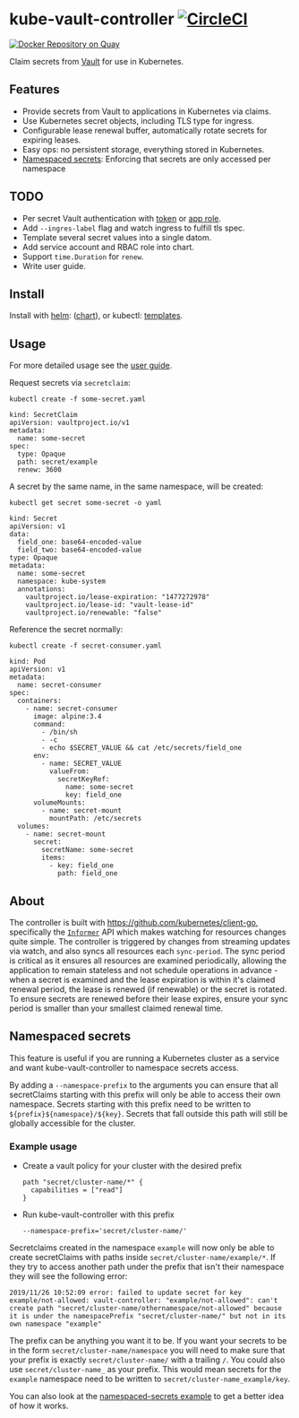 # kube-vault-controller [![CircleCI](https://circleci.com/gh/roboll/kube-vault-controller.svg?style=svg)](https://circleci.com/gh/roboll/kube-vault-controller)

[![Docker Repository on Quay](https://quay.io/repository/roboll/kube-vault-controller/status "Docker Repository on Quay")](https://quay.io/repository/roboll/kube-vault-controller)

Claim secrets from [Vault](https://vaultproject.io) for use in Kubernetes.

## Features

* Provide secrets from Vault to applications in Kubernetes via claims.
* Use Kubernetes secret objects, including TLS type for ingress.
* Configurable lease renewal buffer, automatically rotate secrets for expiring leases.
* Easy ops: no persistent storage, everything stored in Kubernetes.
* [Namespaced secrets](#namespaced-secrets): Enforcing that secrets are only accessed per namespace


## TODO

* Per secret Vault authentication with [token](https://www.vaultproject.io/docs/auth/token.html) or [app role](https://www.vaultproject.io/docs/auth/approle.html).
* Add `--ingres-label` flag and watch ingress to fulfill tls spec.
* Template several secret values into a single datom.
* Add service account and RBAC role into chart.
* Support `time.Duration` for `renew`.
* Write user guide.

## Install

Install with [helm](https://github.com/kubernetes/helm): ([chart](./deploy/chart)), or kubectl: [templates](./deploy/chart/templates/).

## Usage

For more detailed usage see the [user guide](docs/user-guide.md).

Request secrets via `secretclaim`:

`kubectl create -f some-secret.yaml`

```
kind: SecretClaim
apiVersion: vaultproject.io/v1
metadata:
  name: some-secret
spec:
  type: Opaque
  path: secret/example
  renew: 3600
```

A secret by the same name, in the same namespace, will be created:

`kubectl get secret some-secret -o yaml`

```
kind: Secret
apiVersion: v1
data:
  field_one: base64-encoded-value
  field_two: base64-encoded-value
type: Opaque
metadata:
  name: some-secret
  namespace: kube-system
  annotations:
    vaultproject.io/lease-expiration: "1477272978"
    vaultproject.io/lease-id: "vault-lease-id"
    vaultproject.io/renewable: "false"
```

Reference the secret normally:

`kubectl create -f secret-consumer.yaml`

```
kind: Pod
apiVersion: v1
metadata:
  name: secret-consumer
spec:
  containers:
    - name: secret-consumer
      image: alpine:3.4
      command:
        - /bin/sh
        - -c
        - echo $SECRET_VALUE && cat /etc/secrets/field_one
      env:
        - name: SECRET_VALUE
          valueFrom:
            secretKeyRef:
              name: some-secret
              key: field_one
      volumeMounts:
        - name: secret-mount
          mountPath: /etc/secrets
  volumes:
    - name: secret-mount
      secret:
        secretName: some-secret
        items:
          - key: field_one
            path: field_one

```

## About

The controller is built with https://github.com/kubernetes/client-go, specifically the [`Informer`](https://github.com/kubernetes/client-go/blob/c72e2838b9cfac95603049d57c9abba12e587fff/tools/cache/controller.go#L196) API which makes watching for resources changes quite simple. The controller is triggered by changes from streaming updates via watch, and also syncs all resources each `sync-period`. The sync period is critical as it ensures all resources are examined periodically, allowing the application to remain stateless and not schedule operations in advance - when a secret is examined and the lease expiration is within it's claimed renewal period, the lease is renewed (if renewable) or the secret is rotated. To ensure secrets are renewed before their lease expires, ensure your sync period is smaller than your smallest claimed renewal time.

## Namespaced secrets

This feature is useful if you are running a Kubernetes cluster as a service and want kube-vault-controller to namespace secrets access. 

By adding a `--namespace-prefix` to the arguments you can ensure that all secretClaims starting with this prefix will only be able to access their own namespace. Secrets starting with this prefix need to be written to `${prefix}${namespace}/${key}`. Secrets that fall outside this path will still be globally accessible for the cluster. 

### Example usage

* Create a vault policy for your cluster with the desired prefix
  ```
  path "secret/cluster-name/*" {
    capabilities = ["read"]
  }
  ```
* Run kube-vault-controller with this prefix
  ```
  --namespace-prefix='secret/cluster-name/'
  ```

Secretclaims created in the namespace `example` will now only be able to create secretClaims with paths inside `secret/cluster-name/example/*`. If they try to access another path under the prefix that isn't their namespace they will see the following error:

```
2019/11/26 10:52:09 error: failed to update secret for key example/not-allowed: vault-controller: "example/not-allowed": can't create path "secret/cluster-name/othernamespace/not-allowed" because it is under the namespacePrefix "secret/cluster-name/" but not in its own namespace "example"
```

The prefix can be anything you want it to be. If you want your secrets to be in the form `secret/cluster-name/namespace` you will need to make sure that your prefix is exactly `secret/cluster-name/` with a trailing `/`. You could also use `secret/cluster-name_` as your prefix. This would mean secrets for the `example` namespace need to be written to `secret/cluster-name_example/key`. 

You can also look at the [namespaced-secrets example](./example/namespaced-secrets.yaml) to get a better idea of how it works. 
